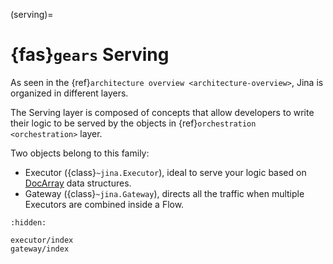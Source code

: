 (serving)=
# {fas}`gears` Serving

As seen in the {ref}`architecture overview <architecture-overview>`, Jina is organized in different layers.

The Serving layer is composed of concepts that allow developers to write their logic to be served by the objects in {ref}`orchestration <orchestration>` layer.

Two objects belong to this family:
- Executor ({class}`~jina.Executor`), ideal to serve your logic based on [DocArray](https://docarray.jina.ai/) data structures.
- Gateway ({class}`~jina.Gateway`), directs all the traffic when multiple Executors are combined inside a Flow.

```{toctree}
:hidden:

executor/index
gateway/index
```

